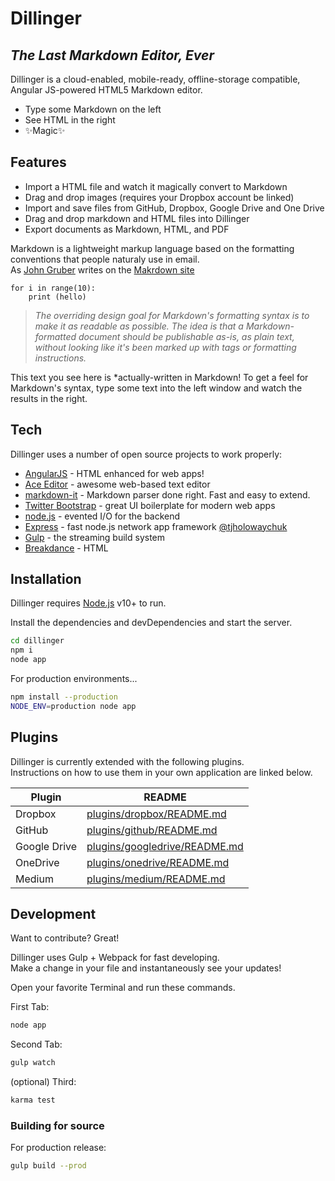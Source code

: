 # Dillinger
## _The Last Markdown Editor, Ever_

Dillinger is a cloud-enabled, mobile-ready, offline-storage compatible, Angular JS-powered HTML5 Markdown editor.

+ Type some Markdown on the left
+ See HTML in the right
+ ✨Magic✨

## Features

+ Import a HTML file and watch it magically convert to Markdown
+ Drag and drop images (requires your Dropbox account be linked)
+ Import and save files from GitHub, Dropbox, Google Drive and One Drive
+ Drag and drop markdown and HTML files into Dillinger
+ Export documents as Markdown, HTML, and PDF

Markdown is a lightweight markup language based on the formatting conventions that people naturaly use in email.  
As [John Gruber](https://en.wikipedia.org/wiki/John_Gruber) writes on the [Makrdown site](https://en.wikipedia.org/wiki/Markdown)

```
for i in range(10):
    print (hello)
```

>_The overriding design goal for Markdown's formatting syntax is to make it as readable as possible. The idea is that a Markdown-formatted document should be publishable as-is, as plain text, without looking like it's been marked up with tags or formatting instructions._

This text you see here is *actually-written in Markdown! To get a feel for Markdown's syntax, type some text into the left window and watch the results in the right.

## Tech

Dillinger uses a number of open source projects to work properly:

- [AngularJS](https://en.wikipedia.org/wiki/AngularJS) - HTML enhanced for web apps!
- [Ace Editor](https://en.wikipedia.org/wiki/Ace_(editor)) - awesome web-based text editor
- [markdown-it](https://en.wikipedia.org/wiki/Markdown) - Markdown parser done right. Fast and easy to extend.
- [Twitter Bootstrap](https://en.wikipedia.org/wiki/Bootstrap_(front-end_framework)) - great UI boilerplate for modern web apps
- [node.js](https://en.wikipedia.org/wiki/Node.js) - evented I/O for the backend
- [Express](https://en.wikipedia.org/wiki/Express) - fast node.js network app framework [@tjholowaychuk](https://github.com/tj)
- [Gulp](https://gulpjs.com/) - the streaming build system
- [Breakdance](https://breakdance.com/) - HTML

## Installation

Dillinger requires [Node.js](https://ko.wikipedia.org/wiki/Node.js) v10+ to run.

Install the dependencies and devDependencies and start the server.

```sh
cd dillinger
npm i
node app
```

For production environments...

```sh
npm install --production
NODE_ENV=production node app
```

## Plugins

Dillinger is currently extended with the following plugins.  
Instructions on how to use them in your own application are linked below.

| Plugin | README |
| ------ | ------ |
| Dropbox | [plugins/dropbox/README.md](https://ko.wikipedia.org/wiki/%EB%93%9C%EB%A1%AD%EB%B0%95%EC%8A%A4) |
| GitHub | [plugins/github/README.md](https://ko.wikipedia.org/wiki/%EA%B9%83%ED%97%88%EB%B8%8C) |
| Google Drive | [plugins/googledrive/README.md](https://ko.wikipedia.org/wiki/%EA%B9%83%ED%97%88%EB%B8%8C) |
| OneDrive | [plugins/onedrive/README.md](https://ko.wikipedia.org/wiki/%EC%9B%90%EB%93%9C%EB%9D%BC%EC%9D%B4%EB%B8%8C) |
| Medium | [plugins/medium/README.md](https://ko.wikipedia.org/wiki/%EB%AF%B8%EB%94%94%EC%97%84) |

## Development

Want to contribute? Great!  

Dillinger uses Gulp + Webpack for fast developing.  
Make a change in your file and instantaneously see your updates!

Open your favorite Terminal and run these commands.

  
First Tab:

```sh
node app
```

Second Tab:

```sh
gulp watch
```

(optional) Third:

```sh
karma test
```

### Building for source

For production release:

```sh
gulp build --prod
```